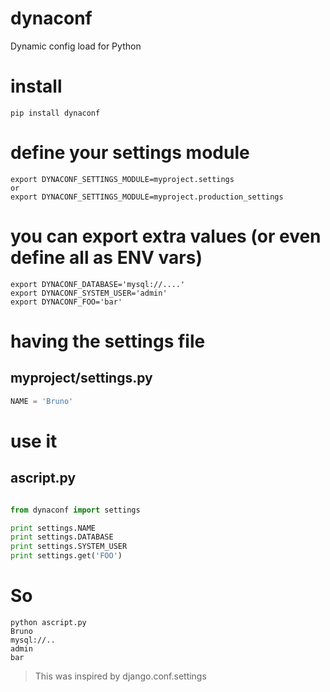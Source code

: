 # dynaconf
Dynamic config load for Python


# install
```
pip install dynaconf
```

# define your settings module

```
export DYNACONF_SETTINGS_MODULE=myproject.settings
or
export DYNACONF_SETTINGS_MODULE=myproject.production_settings
```

# you can export extra values (or even define all as ENV vars)

```
export DYNACONF_DATABASE='mysql://....'
export DYNACONF_SYSTEM_USER='admin'
export DYNACONF_FOO='bar'
```

# having the settings file

## myproject/settings.py
```python
NAME = 'Bruno'
```

# use it

## ascript.py
```python

from dynaconf import settings

print settings.NAME
print settings.DATABASE
print settings.SYSTEM_USER
print settings.get('FOO')
```

# So

```
python ascript.py
Bruno
mysql://..
admin
bar
```

> This was inspired by django.conf.settings
